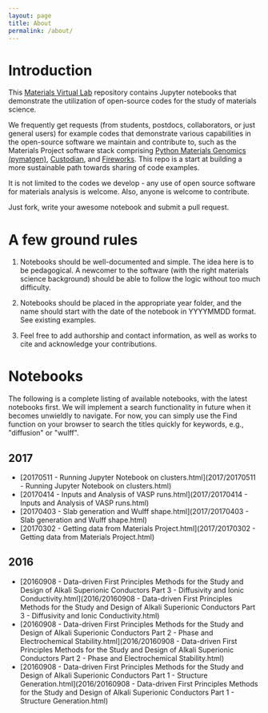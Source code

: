 ```yaml
---
layout: page
title: About
permalink: /about/
---
```


# Introduction

This [Materials Virtual Lab](http://www.materialsvirtuallab.org) repository contains Jupyter notebooks that demonstrate the utilization of open-source codes for the study of materials science. 

We frequently get requests (from students, postdocs, collaborators, or just general users) for example codes that demonstrate various capabilities in the open-source software we maintain and contribute to, such as the Materials Project software stack comprising [Python Materials Genomics (pymatgen)](http://www.pymatgen.org), [Custodian](https://materialsproject.github.io/custodian/), and [Fireworks](https://pythonhosted.org/FireWorks/). This repo is a start at building a more sustainable path towards sharing of code examples. 

It is not limited to the codes we develop - any use of open source software for materials analysis is welcome. Also, anyone is welcome to contribute. 

Just fork, write your awesome notebook and submit a pull request.

# A few ground rules

1. Notebooks should be well-documented and simple. The idea here is to be pedagogical. A newcomer to the software (with the right materials science background) should be able to follow the logic without too much difficulty.

2. Notebooks should be placed in the appropriate year folder, and the name should start with the date of the notebook in YYYYMMDD format. See existing examples.

3. Feel free to add authorship and contact information, as well as works to cite and acknowledge your contributions.

# Notebooks

The following is a complete listing of available notebooks, with the latest notebooks first. We will implement a search functionality in future when it becomes unwieldly to navigate. For now, you can simply use the Find function on your browser to search the titles quickly for keywords, e.g., "diffusion" or "wulff".

## 2017

* [20170511 - Running Jupyter Notebook on clusters.html](2017/20170511 - Running Jupyter Notebook on clusters.html)
* [20170414 - Inputs and Analysis of VASP runs.html](2017/20170414 - Inputs and Analysis of VASP runs.html)
* [20170403 - Slab generation and Wulff shape.html](2017/20170403 - Slab generation and Wulff shape.html)
* [20170302 - Getting data from Materials Project.html](2017/20170302 - Getting data from Materials Project.html)

## 2016

* [20160908 - Data-driven First Principles Methods for the Study and Design of Alkali Superionic Conductors Part 3 - Diffusivity and Ionic Conductivity.html](2016/20160908 - Data-driven First Principles Methods for the Study and Design of Alkali Superionic Conductors Part 3 - Diffusivity and Ionic Conductivity.html)
* [20160908 - Data-driven First Principles Methods for the Study and Design of Alkali Superionic Conductors Part 2 - Phase and Electrochemical Stability.html](2016/20160908 - Data-driven First Principles Methods for the Study and Design of Alkali Superionic Conductors Part 2 - Phase and Electrochemical Stability.html)
* [20160908 - Data-driven First Principles Methods for the Study and Design of Alkali Superionic Conductors Part 1 - Structure Generation.html](2016/20160908 - Data-driven First Principles Methods for the Study and Design of Alkali Superionic Conductors Part 1 - Structure Generation.html)

